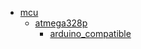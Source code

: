 * [mcu](mcu)
  * [atmega328p](mcu/atmega328p)
    * [arduino_compatible](mcu/atmega328p/arduino_compatible)

